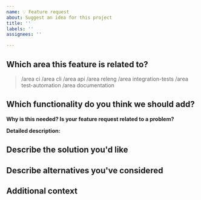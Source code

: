```yaml
---
name: 💡 Feature request
about: Suggest an idea for this project
title: ''
labels: ''
assignees: ''

---
```


<!--

Welcome! - We kindly ask you to:

  1. Fill out the issue template below

Thanks for understanding and for contributing to the project!

-->

## Which area this feature is related to?

<!--
    Uncomment appropriate `/area` lines, and delete the rest.
    For example, `> /area api` would simply become: `/area api`
-->

> /area ci
> /area cli
> /area api
> /area releng
> /area integration-tests
> /area test-automation
> /area documentation

## Which functionality do you think we should add?

<!--
    A clear and concise description of what the problem is. Ex. I'm always frustrated when [...]
-->

**Why is this needed? Is your feature request related to a problem?**

**Detailed description:**

## Describe the solution you'd like

<!--
    A clear and concise description of what you want to happen.
-->

## Describe alternatives you've considered

<!--
    A clear and concise description of any alternative solutions or features you've considered.
-->

## Additional context

<!--
    Add any other context or screenshots about the feature request here.
-->
